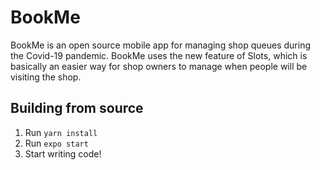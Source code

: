 # BookMe
BookMe is an open source mobile app for managing shop queues during the Covid-19 pandemic.
BookMe uses the new feature of Slots, which is basically an easier way for shop owners to manage when people will be visiting the shop.

## Building from source
1) Run `yarn install`
2) Run `expo start`
3) Start writing code!
